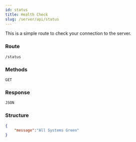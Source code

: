 ```yaml
---
id: status
title: Health Check
slug: /server/api/status
---
```


This is a simple route to check your connection to the server.

### Route

`/status`

### Methods

`GET`

### Response

`JSON`

### Structure

```JSON
{
    "message":"All Systems Green"
}
```
